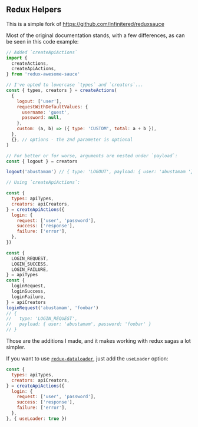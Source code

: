 ## Redux Helpers

This is a simple fork of https://github.com/infinitered/reduxsauce

Most of the original documentation stands, with a few differences, as can be seen in this code example:

```js
// Added `createApiActions`
import {
  createActions,
  createApiActions,
} from 'redux-awesome-sauce'

// I've opted to lowercase `types` and `creators`...
const { types, creators } = createActions(
  {
    logout: ['user'],
    requestWithDefaultValues: {
      username: 'guest',
      password: null,
    },
    custom: (a, b) => ({ type: 'CUSTOM', total: a + b }),
  },
  {}, // options - the 2nd parameter is optional
)

// For better or for worse, arguments are nested under `payload`:
const { logout } = creators

logout('abustamam') // { type: 'LOGOUT', payload: { user: 'abustamam '}}

// Using `createApiActions`:

const {
  types: apiTypes,
  creators: apiCreators,
} = createApiActions({
  login: {
    request: ['user', 'password'],
    success: ['response'],
    failure: ['error'],
  },
})

const {
  LOGIN_REQUEST,
  LOGIN_SUCCESS,
  LOGIN_FAILURE,
} = apiTypes
const {
  loginRequest,
  loginSuccess,
  loginFailure,
} = apiCreators
loginRequest('abustamam', 'foobar')
// {
//   type: 'LOGIN_REQUEST',
//   payload: { user: 'abustamam', password: 'foobar' }
// }
```

Those are the additions I made, and it makes working with redux sagas a lot simpler.

If you want to use [`redux-dataloader`](https://github.com/kouhin/redux-dataloader), just add the `useLoader` option:

```js
const {
  types: apiTypes,
  creators: apiCreators,
} = createApiActions({
  login: {
    request: ['user', 'password'],
    success: ['response'],
    failure: ['error'],
  },
}, { useLoader: true })
```